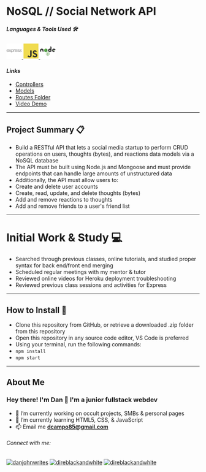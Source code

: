 # NoSQL // Social Network API

##### _Languages & Tools Used_ 🛠
<a href="https://expressjs.com" target="_blank" rel="noreferrer"> <img src="https://raw.githubusercontent.com/devicons/devicon/master/icons/express/express-original-wordmark.svg" alt="express" width="40" height="40"/> </a>
</a> <a href="https://developer.mozilla.org/en-US/docs/Web/JavaScript" target="_blank" rel="noreferrer"> <img src="https://raw.githubusercontent.com/devicons/devicon/master/icons/javascript/javascript-original.svg" alt="javascript" width="40" height="40"/> </a> 
<a href="https://nodejs.org" target="_blank" rel="noreferrer"> <img src="https://raw.githubusercontent.com/devicons/devicon/master/icons/nodejs/nodejs-original-wordmark.svg" alt="nodejs" width="40" height="40"/> </a> </p>

#### _Links_
* <a href="https://github.com/F3N215/NoSQL-Social-Network-API/tree/main/controllers">Controllers</a>
* <a href="https://github.com/F3N215/NoSQL-Social-Network-API/tree/main/models">Models</a>
* <a href="https://github.com/F3N215/NoSQL-Social-Network-API/tree/main/routes">Routes Folder</a>
* <a href="">Video Demo</a>

-----
## Project Summary 📋
* Build a RESTful API that lets a social media startup to perform CRUD operations on users, thoughts (bytes), and reactions data models via a NoSQL database
* The API must be built using Node.js and Mongoose and must provide endpoints that can handle large amounts of unstructured data
* Additionally, the API must allow users to:
 * Create and delete user accounts
 * Create, read, update, and delete thoughts (bytes)
 * Add and remove reactions to thoughts
 * Add and remove friends to a user's friend list

-----
# Initial Work & Study 💻  
* Searched through previous classes, online tutorials, and studied proper syntax for back end/front end merging
* Scheduled regular meetings with my mentor & tutor
* Reviewed online videos for Heroku deployment troubleshooting
* Reviewed previous class sessions and activities for Express

-----
## How to Install 📝  
* Clone this repository from GitHub, or retrieve a downloaded .zip folder from this repository
* Open this repository in any source code editor, VS Code is preferred
* Using your terminal, run the following commands:
* `npm install`
* `npm start`


-----
## About Me
<h3 align="left">Hey there! I'm Dan 👋 I'm a junior fullstack webdev</h3>

* 🔭 I’m currently working on occult projects, SMBs & personal pages
* 🌱 I’m currently learning HTML5, CSS, & JavaScript
* 📫 Email me **dcampo85@gmail.com**

<h6 align="left">Connect with me:</h6>
<p align="left">
<a href="https://twitter.com/danjohnwrites" target="blank"><img align="center" src="https://raw.githubusercontent.com/rahuldkjain/github-profile-readme-generator/master/src/images/icons/Social/twitter.svg" alt="danjohnwrites" height="30" width="40" /></a>
<a href="https://instagram.com/direblackandwhite" target="blank"><img align="center" src="https://raw.githubusercontent.com/rahuldkjain/github-profile-readme-generator/master/src/images/icons/Social/instagram.svg" alt="direblackandwhite" height="30" width="40" /></a>
<a href="https://instagram.com/direpike" target="blank"><img align="center" src="https://raw.githubusercontent.com/rahuldkjain/github-profile-readme-generator/master/src/images/icons/Social/instagram.svg" alt="direblackandwhite" height="30" width="40" /></a>
</p>

